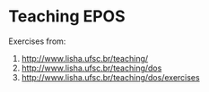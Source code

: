 Teaching EPOS
===============


Exercises from: 

1. http://www.lisha.ufsc.br/teaching/
1. http://www.lisha.ufsc.br/teaching/dos
1. http://www.lisha.ufsc.br/teaching/dos/exercises

